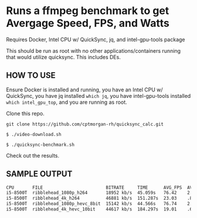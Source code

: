 Runs a ffmpeg benchmark to get Avergage Speed, FPS, and Watts
===========================================

Requires Docker, Intel CPU w/ QuickSync, jq, and intel-gpu-tools package

This should be run as root with no other applications/containers running that would utilize quicksync. This includes DEs.


HOW TO USE
------------

Ensure Docker is installed and running, you have an Intel CPU w/ QuickSync, you have jq installed `which jq`, you have intel-gpu-tools installed `which intel_gpu_top`, and you are running as root.

Clone this repo.

`git clone https://github.com/cptmorgan-rh/quicksync_calc.git`

`$ ./video-download.sh`

`$ ./quicksync-benchmark.sh`

Check out the results.

SAMPLE OUTPUT
------------
```bash
CPU       FILE                        BITRATE     TIME      AVG_FPS  AVG_SPEED  AVG_WATTS
i5-8500T  ribblehead_1080p_h264       18952 kb/s  45.059s   76.42    2.68x      11.59
i5-8500T  ribblehead_4k_h264          46881 kb/s  151.287s  23.03    .80x       13.17
i5-8500T  ribblehead_1080p_hevc_8bit  15142 kb/s  44.566s   76.74    2.71x      11.88
i5-8500T  ribblehead_4k_hevc_10bit    44617 kb/s  184.297s  19.01    .65x       13.12
```